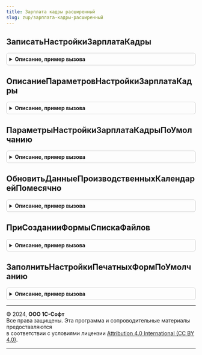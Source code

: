 ```yaml
---
title: Зарплата кадры расширенный
slug: zup/зарплата-кадры-расширенный
---
```



## ЗаписатьНастройкиЗарплатаКадры
<details style="margin: 1em 0; padding: 0.5em; border: 1px solid #ccc; border-radius: 6px;">

<summary style="font-weight: bold; cursor: pointer;">Описание, пример вызова</summary>

```bsl

// Процедура выполняет запись настроек программы и формирование плана видов расчета по настройкам,
// переданным в параметре Параметры.
//
// Параметры:
//  Параметры - структура, описание см ОписаниеПараметровНастройкиЗарплатаКадры.
//
Процедура ЗаписатьНастройкиЗарплатаКадры(Параметры) Экспорт
```

Пример вызова
```bsl
ЗарплатаКадрыРасширенный.ЗаписатьНастройкиЗарплатаКадры(Параметры) 
```
</details>

## ОписаниеПараметровНастройкиЗарплатаКадры
<details style="margin: 1em 0; padding: 0.5em; border: 1px solid #ccc; border-radius: 6px;">

<summary style="font-weight: bold; cursor: pointer;">Описание, пример вызова</summary>

```bsl

// Функция возвращает структуру с описанием параметров для настройки подсистемы ЗарплатаКадры.
//
// Возвращаемое значение:
//   Структура со свойствами, имеющими значение Неопределено:
// 	* НастройкиРасчетаЗарплаты
// 	* НастройкиКадровогоУчета
// 	* НастройкиШтатногоРасписания.
// 	* НастройкиВоинскогоУчета.
// 	* НастройкиУчетаВремени
// 	* НастройкиЗаймовСотрудникам.
// 	* НастройкиСтатистикиПерсонала.
// 	* ПараметрыПланВидовРасчета.
//
Функция ОписаниеПараметровНастройкиЗарплатаКадры() Экспорт
```

Пример вызова
```bsl
Результат = ЗарплатаКадрыРасширенный.ОписаниеПараметровНастройкиЗарплатаКадры() 
```
</details>

## ПараметрыНастройкиЗарплатаКадрыПоУмолчанию
<details style="margin: 1em 0; padding: 0.5em; border: 1px solid #ccc; border-radius: 6px;">

<summary style="font-weight: bold; cursor: pointer;">Описание, пример вызова</summary>

```bsl

// Функция возвращает структуру с параметрами настройки подсистемы ЗарплатаКадры,
// которые можно использовать по умолчанию для максимального использования функционала подсистемы.
//
// Возвращаемое значение:
//   Структура см описание ОписаниеПараметровНастройкиЗарплатаКадры, со свойствами:
// 	* НастройкиРасчетаЗарплаты - структура, состав свойств соответствует ресурсам регистра сведений
//	                             НастройкиРасчетаЗарплатыРасширенный, может содержать не все ресурсы регистра.
// 	* НастройкиКадровогоУчета  - структура, состав свойств соответствует ресурсам регистра сведений
//	                             НастройкиКадровогоУчета, может содержать не все ресурсы регистра.
// 	* НастройкиШтатногоРасписания - структура, состав свойств соответствует ресурсам регистра сведений
//	                                НастройкиШтатногоРасписания, может содержать не все ресурсы регистра.
// 	* НастройкиВоинскогоУчета - структура, состав свойств соответствует ресурсам регистра сведений
//	                            НастройкиВоинскогоУчета, может содержать не все ресурсы регистра.
// 	* НастройкиУчетаВремени - структура, состав свойств соответствует ресурсам регистра сведений НастройкиУчетаВремени,
//								 может содержать не все ресурсы регистра.
// 	* НастройкиЗаймовСотрудникам - структура, состав свойств соответствует ресурсам регистра сведений
//	                               НастройкиЗаймовСотрудникам, может содержать не все ресурсы регистра.
// 	* НастройкиСтатистикиПерсонала - структура, состав свойств соответствует ресурсам регистра сведений
//	                                 НастройкиСтатистикиПерсонала, может содержать не все ресурсы регистра.
// 	* ПараметрыПланВидовРасчет - структура, состав свойств см в описании
//	                             РасчетЗарплатыРасширенный.ОписаниеПараметровПланаВидовРасчета.
//
Функция ПараметрыНастройкиЗарплатаКадрыПоУмолчанию() Экспорт
```

Пример вызова
```bsl
Результат = ЗарплатаКадрыРасширенный.ПараметрыНастройкиЗарплатаКадрыПоУмолчанию() 
```
</details>

## ОбновитьДанныеПроизводственныхКалендарейПомесячно
<details style="margin: 1em 0; padding: 0.5em; border: 1px solid #ccc; border-radius: 6px;">

<summary style="font-weight: bold; cursor: pointer;">Описание, пример вызова</summary>

```bsl

// Выполняет формирование сводных (помесячно) сведений о производственном календаре.
//
// Параметры:
//	- УсловияОбновления - таблица значений с колонками.
//		- КодПроизводственногоКалендаря - код производственного календаря, данные которого изменились,
//		- Год - год, за который изменились данные.
//
Процедура ОбновитьДанныеПроизводственныхКалендарейПомесячно(УсловияОбновления) Экспорт
```

Пример вызова
```bsl
ЗарплатаКадрыРасширенный.ОбновитьДанныеПроизводственныхКалендарейПомесячно(УсловияОбновления) 
```
</details>

## ПриСозданииФормыСпискаФайлов
<details style="margin: 1em 0; padding: 0.5em; border: 1px solid #ccc; border-radius: 6px;">

<summary style="font-weight: bold; cursor: pointer;">Описание, пример вызова</summary>

```bsl

// См. РаботаСФайламиПереопределяемый.ПриСозданииФормыСпискаФайлов.
Процедура ПриСозданииФормыСпискаФайлов(Форма) Экспорт
```

Пример вызова
```bsl
ЗарплатаКадрыРасширенный.ПриСозданииФормыСпискаФайлов(Форма) 
```
</details>

## ЗаполнитьНастройкиПечатныхФормПоУмолчанию
<details style="margin: 1em 0; padding: 0.5em; border: 1px solid #ccc; border-radius: 6px;">

<summary style="font-weight: bold; cursor: pointer;">Описание, пример вызова</summary>

```bsl

Процедура ЗаполнитьНастройкиПечатныхФормПоУмолчанию(ОписанияНастроек) Экспорт
```

Пример вызова
```bsl
ЗарплатаКадрыРасширенный.ЗаполнитьНастройкиПечатныхФормПоУмолчанию(ОписанияНастроек) 
```
</details>

---

© 2024, **ООО 1С-Софт**  
Все права защищены. Эта программа и сопроводительные материалы предоставляются  
в соответствии с условиями лицензии [Attribution 4.0 International (CC BY 4.0)](https://creativecommons.org/licenses/by/4.0/legalcode).

---
